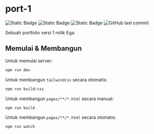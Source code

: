 # port-1
![Static Badge](https://img.shields.io/badge/Indie%20Indeed-green)
![Static Badge](https://img.shields.io/badge/Version-p0.9.6-green)
![Static Badge](https://img.shields.io/badge/Progress-65%25-green)
![GitHub last commit](https://img.shields.io/github/last-commit/Ega-telkom/port-1)

Sebuah portfolio versi 1 milik Ega.

## Memulai & Membangun
Untuk memulai server:
```sh
npm run dev
```

Untuk membangun `tailwindcss` secara otomatis:
```sh
npm run build:css
```

Untuk membangun `pages/**/*.html` secara manual:
```sh
npm run build
```

Untuk membangun `pages/**/*.html` secara otomatis:
```sh
npm run watch
```